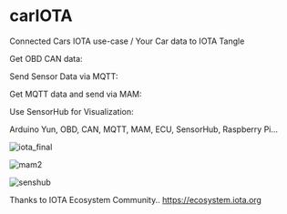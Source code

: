 # carIOTA
Connected Cars IOTA use-case / Your Car data to IOTA Tangle

Get OBD CAN data:

Send Sensor Data via MQTT:

Get MQTT data and send via MAM:

Use SensorHub for Visualization:

Arduino Yun, OBD, CAN, MQTT, MAM, ECU, SensorHub, Raspberry Pi...

![iota_final](https://user-images.githubusercontent.com/23276910/42727516-c2c86a86-87a8-11e8-95a2-4227978e4d65.PNG)

![mam2](https://user-images.githubusercontent.com/23276910/42728030-8a35b044-87b1-11e8-835d-07cc108b9c9e.JPG)

![senshub](https://user-images.githubusercontent.com/23276910/42728043-b6fc4e1c-87b1-11e8-9d09-53772a59b654.JPG)



Thanks to IOTA Ecosystem Community..
https://ecosystem.iota.org 

